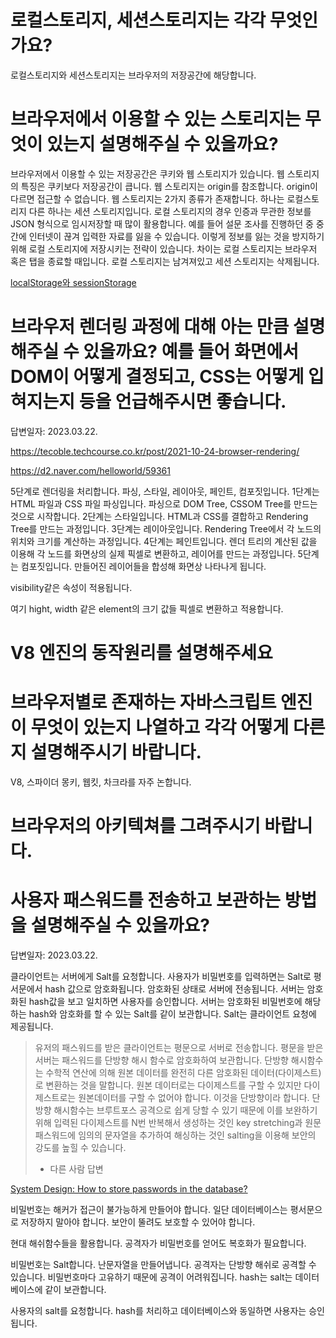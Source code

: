 # 로컬스토리지, 세션스토리지는 각각 무엇인가요?

로컬스토리지와 세션스토리지는 브라우저의 저장공간에 해당합니다.

# 브라우저에서 이용할 수 있는 스토리지는 무엇이 있는지 설명해주실 수 있을까요?

브라우저에서 이용할 수 있는 저장공간은 쿠키와 웹 스토리지가 있습니다. 웹 스토리지의 특징은 쿠키보다 저장공간이 큽니다. 웹 스토리지는 origin를 참조합니다. origin이 다르면 접근할 수 없습니다. 웹 스토리지는 2가지 종류가 존재합니다. 하나는 로컬스토리지 다른 하나는 세션 스토리지입니다. 로컬 스토리지의 경우 인증과 무관한 정보를 JSON 형식으로 임시저장할 때 많이 활용합니다. 예를 들어 설문 조사를 진행하던 중 중간에 인터넷이 끊겨 입력한 자료를 잃을 수 있습니다. 이렇게 정보를 잃는 것을 방지하기 위해 로컬 스토리지에 저장시키는 전략이 있습니다. 차이는 로컬 스토리지는 브라우저 혹은 탭을 종료할 때입니다. 로컬 스토리지는 남겨져있고 세션 스토리지는 삭제됩니다.

[localStorage와 sessionStorage](https://ko.javascript.info/localstorage)

# 브라우저 렌더링 과정에 대해 아는 만큼 설명해주실 수 있을까요? 예를 들어 화면에서 DOM이 어떻게 결정되고, CSS는 어떻게 입혀지는지 등을 언급해주시면 좋습니다.

답변일자: 2023.03.22.

https://tecoble.techcourse.co.kr/post/2021-10-24-browser-rendering/

https://d2.naver.com/helloworld/59361

5단계로 렌더링을 처리합니다. 파싱, 스타일, 레이아웃, 페인트, 컴포짓입니다. 1단계는 HTML 파일과 CSS 파일 파싱입니다. 파싱으로 DOM Tree, CSSOM Tree를 만드는 것으로 시작합니다. 2단계는 스타일입니다. HTML과 CSS를 결합하고 Rendering Tree를 만드는 과정입니다. 3단계는 레이아웃입니다. Rendering Tree에서 각 노드의 위치와 크기를 계산하는 과정입니다. 4단계는 페인트입니다. 렌더 트리의 계산된 값을 이용해 각 노드를 화면상의 실제 픽셀로 변환하고, 레이어를 만드는 과정입니다. 5단계는 컴포짓입니다. 만들어진 레이어들을 합성해 화면상 나타나게 됩니다.

visibility같은 속성이 적용됩니다.

여기 hight, width 같은 element의 크기 값들 픽셀로 변환하고 적용합니다.

# V8 엔진의 동작원리를 설명해주세요

# 브라우저별로 존재하는 자바스크립트 엔진이 무엇이 있는지 나열하고 각각 어떻게 다른지 설명해주시기 바랍니다.

V8, 스파이더 몽키, 웹킷, 차크라를 자주 논합니다.

# 브라우저의 아키텍쳐를 그려주시기 바랍니다.

# 사용자 패스워드를 전송하고 보관하는 방법을 설명해주실 수 있을까요?

답변일자: 2023.03.22.

클라이언트는 서버에게 Salt를 요청합니다. 사용자가 비밀번호를 입력하면는 Salt로 평서문에서 hash 값으로 암호화됩니다. 암호화된 상태로 서버에 전송됩니다. 서버는 암호화된 hash값을 보고 일치하면 사용자를 승인합니다. 서버는 암호화된 비밀번호에 해당하는 hash와 암호화를 할 수 있는 Salt를 같이 보관합니다. Salt는 클라이언트 요청에 제공됩니다.

> 유저의 패스워드를 받은 클라이언트는 평문으로 서버로 전송합니다. 평문을 받은 서버는 패스워드를 단방향 해시 함수로 암호화하여 보관합니다. 단방향 해시함수는 수학적 연산에 의해 원본 데이터를 완전히 다른 암호화된 데이터(다이제스트)로 변환하는 것을 말합니다. 원본 데이터로는 다이제스트를 구할 수 있지만 다이제스트로는 원본데이터를 구할 수 없어야 합니다. 이것을 단방향이라 합니다. 단방향 해시함수는 브루트포스 공격으로 쉽게 당할 수 있기 때문에 이를 보완하기 위해 입력된 다이제스트를 N번 반복해서 생성하는 것인 key stretching과 원문 패스워드에 임의의 문자열을 추가하여 해싱하는 것인 salting을 이용해 보안의 강도를 높힐 수 있습니다.
>
> - 다른 사람 답변

[System Design: How to store passwords in the database?](https://www.youtube.com/watch?v=zt8Cocdy15c)

비밀번호는 해커가 접근이 불가능하게 만들어야 합니다. 일단 데이터베이스는 평서문으로 저장하지 말아야 합니다. 보안이 뚤려도 보호할 수 있어야 합니다.

현대 해쉬함수들을 활용합니다. 공격자가 비밀번호를 얻어도 복호화가 필요합니다.

비밀번호는 Salt합니다. 난문자열을 만들어냅니다. 공격자는 단방향 해쉬로 공격할 수 있습니다. 비밀번호마다 고유하기 때문에 공격이 어려워집니다. hash는 salt는 데이터베이스에 같이 보관합니다.

사용자의 salt를 요청합니다. hash를 처리하고 데이터베이스와 동일하면 사용자는 승인됩니다.
